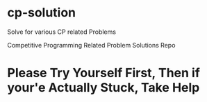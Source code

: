 # cp-solution
Solve for various CP related Problems

Competitive Programming Related Problem Solutions Repo

# Please Try Yourself First, Then if your'e Actually Stuck, Take Help
